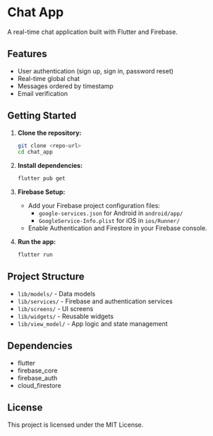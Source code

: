 
# Chat App

A real-time chat application built with Flutter and Firebase.

## Features
- User authentication (sign up, sign in, password reset)
- Real-time global chat
- Messages ordered by timestamp
- Email verification

## Getting Started
1. **Clone the repository:**
	```sh
	git clone <repo-url>
	cd chat_app
	```
2. **Install dependencies:**
	```sh
	flutter pub get
	```
3. **Firebase Setup:**
	- Add your Firebase project configuration files:
	  - `google-services.json` for Android in `android/app/`
	  - `GoogleService-Info.plist` for iOS in `ios/Runner/`
	- Enable Authentication and Firestore in your Firebase console.

4. **Run the app:**
	```sh
	flutter run
	```

## Project Structure
- `lib/models/` - Data models
- `lib/services/` - Firebase and authentication services
- `lib/screens/` - UI screens
- `lib/widgets/` - Reusable widgets
- `lib/view_model/` - App logic and state management

## Dependencies
- flutter
- firebase_core
- firebase_auth
- cloud_firestore

## License
This project is licensed under the MIT License.

